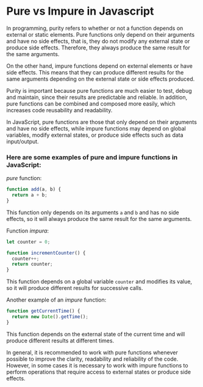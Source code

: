# Pure vs Impure in Javascript

In programming, purity refers to whether or not a function depends on external or static elements. Pure functions only depend on their arguments and have no side effects, that is, they do not modify any external state or produce side effects. Therefore, they always produce the same result for the same arguments.

On the other hand, impure functions depend on external elements or have side effects. This means that they can produce different results for the same arguments depending on the external state or side effects produced.

Purity is important because pure functions are much easier to test, debug and maintain, since their results are predictable and reliable. In addition, pure functions can be combined and composed more easily, which increases code reusability and readability.

In JavaScript, pure functions are those that only depend on their arguments and have no side effects, while impure functions may depend on global variables, modify external states, or produce side effects such as data input/output.

### Here are some examples of pure and impure functions in JavaScript:

*pure* function:

```javascript
function add(a, b) {
  return a + b;
}
```
This function only depends on its arguments `a` and `b` and has no side effects, so it will always produce the same result for the same arguments.

Function *impura*:

```javascript
let counter = 0;

function incrementCounter() {
  counter++;
  return counter;
}
```

This function depends on a global variable `counter` and modifies its value, so it will produce different results for successive calls.

Another example of an *impure* function:

```javascript
function getCurrentTime() {
  return new Date().getTime();
}
```
This function depends on the external state of the current time and will produce different results at different times.

In general, it is recommended to work with pure functions whenever possible to improve the clarity, readability and reliability of the code. However, in some cases it is necessary to work with impure functions to perform operations that require access to external states or produce side effects.